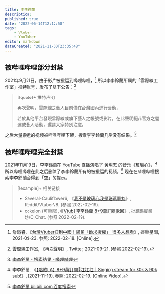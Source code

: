 ```yaml
---
title: 李李鈴蘭
description:
published: true
date: "2022-06-14T12:12:58"
tags:
    - Vtuber
    - YouTuber
editor: markdown
dateCreated: "2021-11-30T23:35:48"
---
```


## 被哔哩哔哩部分封禁

2021年9月21日，由于影片被搬运到哔哩哔哩，[^223] 所以李李鈴蘭所属的「雲際線工作室」推特账号，发布了以下公告：[^14400]

[^223]: 詹鎰睿, 《[台灣Vtuber紅到中國！網民「跪求授權」：很多人想看](https://star.setn.com/news/1002232)》, 娛樂星聞, 2021-09-23. 参照: 2022-02-18. [Online].

[^14400]: 雲際線工作室, 《[再次聲明](https://twitter.com/CloudhorizonSt/status/1440013546280996865)》, Twitter, 2021-09-21. (参照 2022-02-19).

> [!quote]+ 推特声明
>
> 再次聲明，雲際線之藝人目前僅在台灣國內進行活動，
>
> 若於其他平台發現雲際線或旗下藝人之帳號或影片，在此聲明絕非官方之營運或藝人活動，還請大家特別注意。

之后大量搬运的视频被哔哩哔哩下架，搜索李李鈴蘭几乎没有结果。[^llss]

[^llss]: [李李鈴蘭 - 搜索结果 - 哔哩哔哩](https://web.archive.org/web/20211115045115/https://search.bilibili.com/all?keyword=李李鈴蘭)

## 被哔哩哔哩完全封禁

2021年11月19日，李李鈴蘭在 YouTube 直播演唱了 [黄明志](/people/黄明志.md) 的音乐《玻璃心》，[^8+9] 所以哔哩哔哩在此之后删除了李李鈴蘭所有的被搬运的视频，[^F-8] 现在在哔哩哔哩搜索李李鈴蘭会得到「空」的提示。

[^8+9]: 李李鈴蘭, 《[【唱歌LA】8+9萬訂閱🐺扛扛扛｜Singing stream for 80k & 90k sub!](https://www.youtube.com/watch?v=C6qvgBfXJv0)》, (2021-11-19). 参照: 2022-02-19. [Online Video].

[^F-8]: [李李鈴蘭 bilibili.com 百度搜索](https://web.archive.org/web/20211130160508/https://www.baidu.com/s?ie=UTF-8&wd=李李鈴蘭+bilibili.com)

> [!example]+ 相关链接
>
> + Several-Cauliflower6, 《[我不是玻璃心我是玻璃睪丸](https://web.archive.org/web/20211126104630/https://old.reddit.com/r/VtuberV8/comments/qxhoum/我不是玻璃心我是玻璃睪丸/)》, Reddit/VtuberV8. (参照 2022-02-19).
> + cokelon (可樂龍), 《[[Vtub] 李李鈴蘭 8+9萬訂閱歌回](https://web.archive.org/web/20211130161435/https://www.ptt.cc/bbs/C_Chat/M.1637323307.A.7AC.html)》, 批踢踢實業坊/C_Chat. (参照 2022-02-19).
